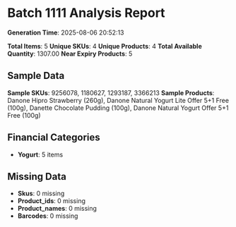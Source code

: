 # Batch 1111 Analysis Report

**Generation Time**: 2025-08-06 20:52:13

**Total Items**: 5
**Unique SKUs**: 4
**Unique Products**: 4
**Total Available Quantity**: 1307.00
**Near Expiry Products**: 5

## Sample Data
**Sample SKUs**: 9256078, 1180627, 1293187, 3366213
**Sample Products**: Danone Hipro Strawberry (260g), Danone Natural Yogurt Lite Offer 5+1 Free (100g), Danette Chocolate Pudding (100g), Danone Natural Yogurt Offer 5+1 Free (100g)

## Financial Categories
- **Yogurt**: 5 items

## Missing Data
- **Skus**: 0 missing
- **Product_ids**: 0 missing
- **Product_names**: 0 missing
- **Barcodes**: 0 missing
